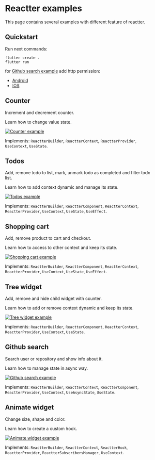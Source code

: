 # Reactter examples

This page contains several examples with different feature of reactter.

## Quickstart

Run next commands:

```shell
flutter create .
flutter run
```

for [Github search example](#github-search) add http permission:

- [Android](https://docs.flutter.dev/development/data-and-backend/networking#android)
- [IOS](https://guides.codepath.com/ios/Internet-Permissions)

## Counter

Increment and decrement counter.

Learn how to change value state.

[![Counter example](https://raw.githubusercontent.com/2devs-team/reactter_assets/main/examples/counter_example.gif)](https://github.com/2devs-team/reactter/tree/master/example/lib/examples/counter)

Implements: `ReactterBuilder`, `ReactterContext`, `ReactterProvider`, `UseContext`, `UseState`.

## Todos

Add, remove todo to list, mark, unmark todo as completed and filter todo list.

Learn how to add context dynamic and manage its state.

[![Todos example](https://raw.githubusercontent.com/2devs-team/reactter_assets/main/examples/todos_example.gif)](https://github.com/2devs-team/reactter/tree/master/example/lib/examples/todos)

Implements: `ReactterBuilder`, `ReactterComponent`, `ReactterContext`, `ReactterProvider`, `UseContext`, `UseState`, `UseEffect`.

## Shopping cart

Add, remove product to cart and checkout.

Learn how to access to other context and keep its state.

[![Shopping cart example](https://raw.githubusercontent.com/2devs-team/reactter_assets/main/examples/cart_example.gif)](https://github.com/2devs-team/reactter/tree/master/example/lib/examples/shopping_cart)

Implements: `ReactterBuilder`, `ReactterComponent`, `ReactterContext`, `ReactterProvider`, `UseContext`, `UseState`, `UseEffect`.

## Tree widget

Add, remove and hide child widget with counter.

Learn how to add or remove context dynamic and keep its state.

[![Tree widget example](https://raw.githubusercontent.com/2devs-team/reactter_assets/main/examples/tree_example.gif)](https://github.com/2devs-team/reactter/tree/master/example/lib/examples/tree)

Implements: `ReactterBuilder`, `ReactterComponent`, `ReactterContext`, `ReactterProvider`, `UseContext`, `UseState`.

## Github search

Search user or repository and show info about it.

Learn how to manage state in async way.

[![Github search example](https://raw.githubusercontent.com/2devs-team/reactter_assets/main/examples/api_example.gif)](https://github.com/2devs-team/reactter/tree/master/example/lib/examples/api)

Implements: `ReactterBuilder`, `ReactterContext`, `ReactterComponent`, `ReactterProvider`, `UseContext`, `UseAsyncState`, `UseState`.

## Animate widget

Change size, shape and color.

Learn how to create a custom hook.

[![Animate widget example](https://raw.githubusercontent.com/2devs-team/reactter_assets/main/examples/animation_example.gif)](https://github.com/2devs-team/reactter/tree/master/example/lib/examples/animation)

Implements: `ReactterBuilder`, `ReactterContext`, `ReactterHook`, `ReactterProvider`, `ReactterSubscribersManager`, `UseContext`.
